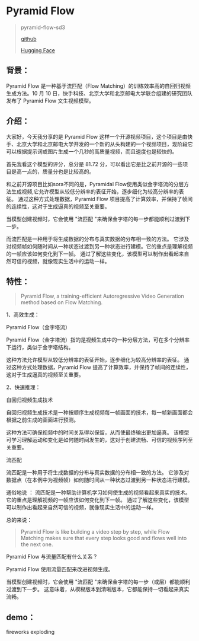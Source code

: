 # Pyramid Flow

> pyramid-flow-sd3
>
> [github](https://github.com/jy0205/Pyramid-Flow?tab=readme-ov-file)
>
> [Hugging Face](https://huggingface.co/rain1011/pyramid-flow-sd3)



## **背景：**

Pyramid Flow 是一种基于流匹配（Flow Matching）的训练效率高的自回归视频生成方法。10 月 10 日，快手科技、北京大学和北京邮电大学联合组建的研究团队发布了 Pyramid Flow 文生视频模型。


## **介绍：**

大家好，今天我分享的是 Pyramid Flow 这样一个开源视频项目，这个项目是由快手、北京大学和北京邮电大学开发的一个新的从头构建的一个视频项目，现阶段它可以根据提示词或图片生成一个几秒的高质量视频，而且速度也是较快的。

首先我看这个模型的评分，总分是 81.72 分，可以看出它是比之前开源的一些项目是高一点的，质量分也是比较高的。

和之前开源项目比如sora不同的是，Pyramidal Flow使用类似金字塔流的分层方法生成视频,它允许模型从较低分辨率的表征开始，逐步细化为较高分辨率的表征。 通过这种方式处理数据，Pyramid Flow 项目提高了计算效率，并保持了帧间的连续性，这对于生成逼真的视频至关重要。

当模型创建视频时，它会使用 "流匹配 "来确保金字塔的每一步都能顺利过渡到下一步。 

而流匹配是一种用于将生成数据的分布与真实数据的分布相一致的方法。 它涉及对视频帧如何随时间从一种状态过渡到另一种状态进行建模。它的重点是理解视频的一帧应该如何变化到下一帧。 通过了解这些变化，该模型可以制作出看起来自然可信的视频，就像现实生活中的运动一样。



## **特性：**

> Pyramid Flow, a training-efficient Autoregressive Video Generation method based on Flow Matching.

1、高效生成：

Pyramid Flow（金字塔流）

Pyramid Flow（金字塔流）指的是视频生成中的一种分层方法，可在多个分辨率下运行，类似于金字塔结构。

这种方法允许模型从较低分辨率的表征开始，逐步细化为较高分辨率的表征。 通过这种方式处理数据，Pyramid Flow 提高了计算效率，并保持了帧间的连续性，这对于生成逼真的视频至关重要。

2、快速推理：

自回归视频生成技术

自回归视频生成技术是一种按顺序生成视频每一帧画面的技术，每一帧新画面都会根据之前生成的画面进行预测。

这种方法可确保视频中的时间关系得以保留，从而使最终输出更加逼真。 该模型可学习理解运动和变化是如何随时间发生的，这对于创建流畅、可信的视频序列至关重要。

流匹配

流匹配是一种用于将生成数据的分布与真实数据的分布相一致的方法。 它涉及对数据点（在本例中为视频帧）如何随时间从一种状态过渡到另一种状态进行建模。

通俗地说 ： 流匹配是一种帮助计算机学习如何使生成的视频看起来真实的技术。 它的重点是理解视频的一帧应该如何变化到下一帧。 通过了解这些变化，该模型可以制作出看起来自然可信的视频，就像现实生活中的运动一样。

总的来说：

> Pyramid Flow is like building a video step by step, while Flow Matching makes sure that every step looks good and flows well into the next one.

Pyramid Flow 与流量匹配有什么关系？

Pyramid Flow 使用流量匹配来改进视频生成。

当模型创建视频时，它会使用 "流匹配 "来确保金字塔的每一步（或层）都能顺利过渡到下一步。 这意味着，从模糊版本到清晰版本，它都能保持一切看起来真实流畅。



## **demo：**

fireworks exploding
